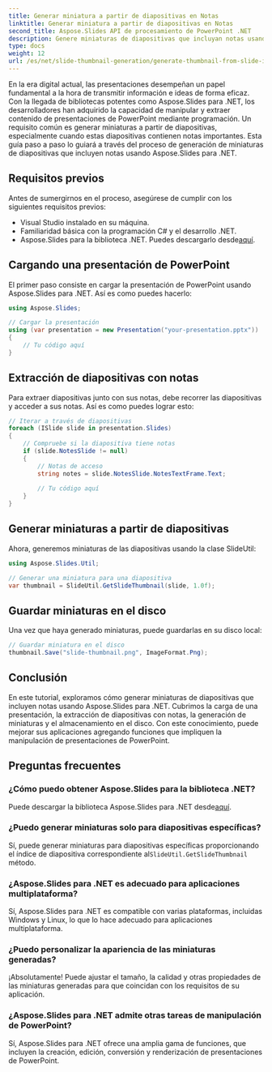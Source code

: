 ```yaml
---
title: Generar miniatura a partir de diapositivas en Notas
linktitle: Generar miniatura a partir de diapositivas en Notas
second_title: Aspose.Slides API de procesamiento de PowerPoint .NET
description: Genere miniaturas de diapositivas que incluyan notas usando Aspose.Slides para .NET. Aprenda paso a paso cómo extraer notas, crear miniaturas y mejorar su manipulación de PowerPoint.
type: docs
weight: 12
url: /es/net/slide-thumbnail-generation/generate-thumbnail-from-slide-in-notes/
---
```


En la era digital actual, las presentaciones desempeñan un papel fundamental a la hora de transmitir información e ideas de forma eficaz. Con la llegada de bibliotecas potentes como Aspose.Slides para .NET, los desarrolladores han adquirido la capacidad de manipular y extraer contenido de presentaciones de PowerPoint mediante programación. Un requisito común es generar miniaturas a partir de diapositivas, especialmente cuando estas diapositivas contienen notas importantes. Esta guía paso a paso lo guiará a través del proceso de generación de miniaturas de diapositivas que incluyen notas usando Aspose.Slides para .NET.

## Requisitos previos

Antes de sumergirnos en el proceso, asegúrese de cumplir con los siguientes requisitos previos:

- Visual Studio instalado en su máquina.
- Familiaridad básica con la programación C# y el desarrollo .NET.
-  Aspose.Slides para la biblioteca .NET. Puedes descargarlo desde[aquí](https://releases.aspose.com/slides/net/).

## Cargando una presentación de PowerPoint

El primer paso consiste en cargar la presentación de PowerPoint usando Aspose.Slides para .NET. Así es como puedes hacerlo:

```csharp
using Aspose.Slides;

// Cargar la presentación
using (var presentation = new Presentation("your-presentation.pptx"))
{
    // Tu código aquí
}
```

## Extracción de diapositivas con notas

Para extraer diapositivas junto con sus notas, debe recorrer las diapositivas y acceder a sus notas. Así es como puedes lograr esto:

```csharp
// Iterar a través de diapositivas
foreach (ISlide slide in presentation.Slides)
{
    // Compruebe si la diapositiva tiene notas
    if (slide.NotesSlide != null)
    {
        // Notas de acceso
        string notes = slide.NotesSlide.NotesTextFrame.Text;
        
        // Tu código aquí
    }
}
```

## Generar miniaturas a partir de diapositivas

Ahora, generemos miniaturas de las diapositivas usando la clase SlideUtil:

```csharp
using Aspose.Slides.Util;

// Generar una miniatura para una diapositiva
var thumbnail = SlideUtil.GetSlideThumbnail(slide, 1.0f);
```

## Guardar miniaturas en el disco

Una vez que haya generado miniaturas, puede guardarlas en su disco local:

```csharp
// Guardar miniatura en el disco
thumbnail.Save("slide-thumbnail.png", ImageFormat.Png);
```

## Conclusión

En este tutorial, exploramos cómo generar miniaturas de diapositivas que incluyen notas usando Aspose.Slides para .NET. Cubrimos la carga de una presentación, la extracción de diapositivas con notas, la generación de miniaturas y el almacenamiento en el disco. Con este conocimiento, puede mejorar sus aplicaciones agregando funciones que impliquen la manipulación de presentaciones de PowerPoint.

## Preguntas frecuentes

### ¿Cómo puedo obtener Aspose.Slides para la biblioteca .NET?

 Puede descargar la biblioteca Aspose.Slides para .NET desde[aquí](https://releases.aspose.com/slides/net/).

### ¿Puedo generar miniaturas solo para diapositivas específicas?

Sí, puede generar miniaturas para diapositivas específicas proporcionando el índice de diapositiva correspondiente al`SlideUtil.GetSlideThumbnail` método.

### ¿Aspose.Slides para .NET es adecuado para aplicaciones multiplataforma?

Sí, Aspose.Slides para .NET es compatible con varias plataformas, incluidas Windows y Linux, lo que lo hace adecuado para aplicaciones multiplataforma.

### ¿Puedo personalizar la apariencia de las miniaturas generadas?

¡Absolutamente! Puede ajustar el tamaño, la calidad y otras propiedades de las miniaturas generadas para que coincidan con los requisitos de su aplicación.

### ¿Aspose.Slides para .NET admite otras tareas de manipulación de PowerPoint?

Sí, Aspose.Slides para .NET ofrece una amplia gama de funciones, que incluyen la creación, edición, conversión y renderización de presentaciones de PowerPoint.